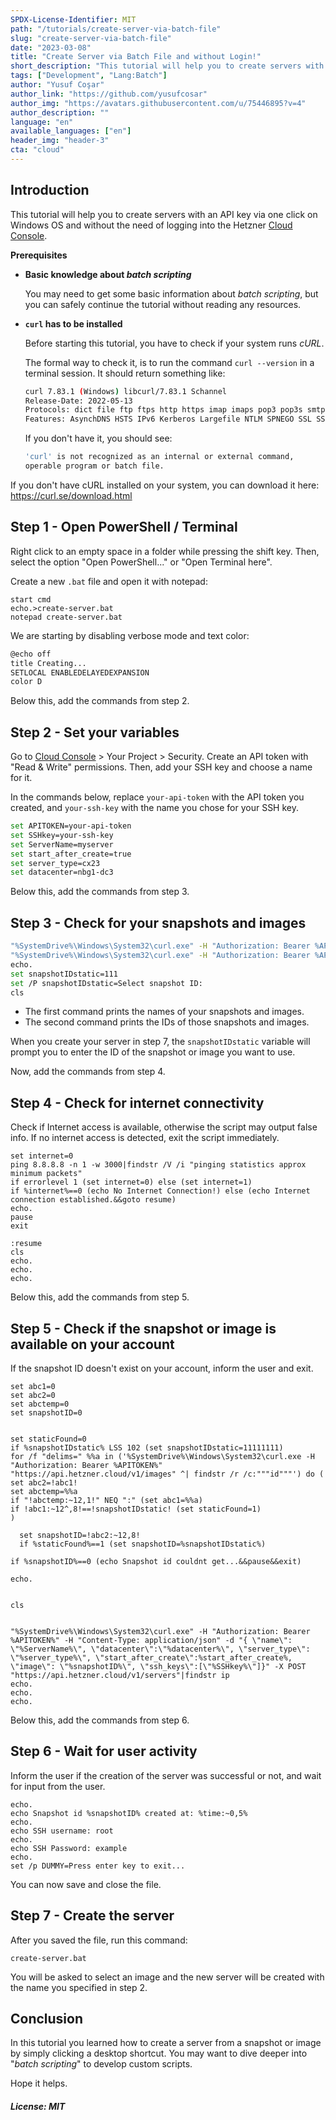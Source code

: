 ```yaml
---
SPDX-License-Identifier: MIT
path: "/tutorials/create-server-via-batch-file"
slug: "create-server-via-batch-file"
date: "2023-03-08"
title: "Create Server via Batch File and without Login!"
short_description: "This tutorial will help you to create servers with an API key on Windows OS without the need of logging into the Hetzner Cloud Console."
tags: ["Development", "Lang:Batch"]
author: "Yusuf Coşar"
author_link: "https://github.com/yusufcosar"
author_img: "https://avatars.githubusercontent.com/u/75446895?v=4"
author_description: ""
language: "en"
available_languages: ["en"]
header_img: "header-3"
cta: "cloud"
---
```


## Introduction

This tutorial will help you to create servers with an API key via one click on Windows OS and without the need of logging into the Hetzner [Cloud Console](https://console.hetzner.cloud/).

**Prerequisites**

- **Basic knowledge about _batch scripting_**
  
  You may need to get some basic information about _batch scripting_, but you can safely continue the tutorial without reading any resources.

- **`curl` has to be installed**
  
  Before starting this tutorial, you have to check if your system runs _cURL_. 
  
  The formal way to check it, is to run the command `curl --version` in a terminal session. It should return something like:
  
  ```bash
  curl 7.83.1 (Windows) libcurl/7.83.1 Schannel
  Release-Date: 2022-05-13
  Protocols: dict file ftp ftps http https imap imaps pop3 pop3s smtp smtps telnet tftp
  Features: AsynchDNS HSTS IPv6 Kerberos Largefile NTLM SPNEGO SSL SSPI UnixSockets
  ```
  
  If you don't have it, you should see:
  
  ```bash
  'curl' is not recognized as an internal or external command,
  operable program or batch file.
  ```

If you don't have cURL installed on your system, you can download it here: https://curl.se/download.html

## Step 1 - Open PowerShell /  Terminal

Right click to an empty space in a folder while pressing the shift key. Then, select the option "Open PowerShell..." or "Open Terminal here".

Create a new `.bat` file and open it with notepad:

```batch
start cmd
echo.>create-server.bat
notepad create-server.bat
```

We are starting by disabling verbose mode and text color:

```bash
@echo off
title Creating...
SETLOCAL ENABLEDELAYEDEXPANSION
color D
```

Below this, add the commands from step 2.

## Step 2 - Set your variables

Go to [Cloud Console](https://console.hetzner.cloud/) > Your Project > Security. Create an API token with "Read & Write" permissions. Then, add your SSH key and choose a name for it. 

In the commands below, replace `your-api-token` with the API token you created, and `your-ssh-key` with the name you chose for your SSH key.

```bash
set APITOKEN=your-api-token
set SSHkey=your-ssh-key
set ServerName=myserver
set start_after_create=true
set server_type=cx23
set datacenter=nbg1-dc3
```

Below this, add the commands from step 3.

## Step 3 - Check for your snapshots and images

```bash
"%SystemDrive%\Windows\System32\curl.exe" -H "Authorization: Bearer %APITOKEN%" "https://api.hetzner.cloud/v1/images" | findstr /r /c:"description"
"%SystemDrive%\Windows\System32\curl.exe" -H "Authorization: Bearer %APITOKEN%" "https://api.hetzner.cloud/v1/images" | findstr /r /c:"""id"""
echo.
set snapshotIDstatic=111
set /P snapshotIDstatic=Select snapshot ID: 
cls
```

- The first command prints the names of your snapshots and images.
- The second command prints the IDs of those snapshots and images.

When you create your server in step 7, the `snapshotIDstatic` variable will prompt you to enter the ID of the snapshot or image you want to use.

Now, add the commands from step 4.

## Step 4 - Check for internet connectivity

Check if Internet access is available, otherwise the script may output false info. If no internet access is detected, exit the script immediately.

```batch
set internet=0
ping 8.8.8.8 -n 1 -w 3000|findstr /V /i "pinging statistics approx minimum packets"
if errorlevel 1 (set internet=0) else (set internet=1)
if %internet%==0 (echo No Internet Connection!) else (echo Internet connection established.&&goto resume)
echo.
pause
exit

:resume
cls
echo.
echo.
echo.
```

Below this, add the commands from step 5.

## Step 5 - Check if the snapshot or image is available on your account

If the snapshot ID doesn't exist on your account, inform the user and exit.

```batch
set abc1=0
set abc2=0
set abctemp=0
set snapshotID=0


set staticFound=0
if %snapshotIDstatic% LSS 102 (set snapshotIDstatic=11111111)
for /f "delims=" %%a in ('%SystemDrive%\Windows\System32\curl.exe -H "Authorization: Bearer %APITOKEN%" "https://api.hetzner.cloud/v1/images" ^| findstr /r /c:"""id"""') do (
set abc2=!abc1!
set abctemp=%%a
if "!abctemp:~12,1!" NEQ ":" (set abc1=%%a)
if !abc1:~12^,8!==!snapshotIDstatic! (set staticFound=1)
)

  set snapshotID=!abc2:~12,8!
  if %staticFound%==1 (set snapshotID=%snapshotIDstatic%)

if %snapshotID%==0 (echo Snapshot id couldnt get...&&pause&&exit)

echo.


cls


"%SystemDrive%\Windows\System32\curl.exe" -H "Authorization: Bearer %APITOKEN%" -H "Content-Type: application/json" -d "{ \"name\": \"%ServerName%\", \"datacenter\":\"%datacenter%\", \"server_type\": \"%server_type%\", \"start_after_create\":%start_after_create%, \"image\": \"%snapshotID%\", \"ssh_keys\":[\"%SSHkey%\"]}" -X POST "https://api.hetzner.cloud/v1/servers"|findstr ip
echo.
echo.
echo.
```

Below this, add the commands from step 6.

## Step 6 - Wait for user activity

Inform the user if the creation of the server was successful or not, and wait for input from the user.

```batch
echo.
echo Snapshot id %snapshotID% created at: %time:~0,5%
echo.
echo SSH username: root
echo.
echo SSH Password: example
echo.
set /p DUMMY=Press enter key to exit...
```

You can now save and close the file.

## Step 7 - Create the server

After you saved the file, run this command:

```
create-server.bat
```

You will be asked to select an image and the new server will be created with the name you specified in step 2.

## Conclusion

In this tutorial you learned how to create a server from a snapshot or image by simply clicking a desktop shortcut. You may want to dive deeper into "*batch scripting*" to develop custom scripts.

Hope it helps.

##### License: MIT

<!--

Contributor's Certificate of Origin

By making a contribution to this project, I certify that:

(a) The contribution was created in whole or in part by me and I have
    the right to submit it under the license indicated in the file; or

(b) The contribution is based upon previous work that, to the best of my
    knowledge, is covered under an appropriate license and I have the
    right under that license to submit that work with modifications,
    whether created in whole or in part by me, under the same license
    (unless I am permitted to submit under a different license), as
    indicated in the file; or

(c) The contribution was provided directly to me by some other person
    who certified (a), (b) or (c) and I have not modified it.

(d) I understand and agree that this project and the contribution are
    public and that a record of the contribution (including all personal
    information I submit with it, including my sign-off) is maintained
    indefinitely and may be redistributed consistent with this project
    or the license(s) involved.

Signed-off-by: Yusuf Coşar | yusufcosar@protonmail.com

-->
